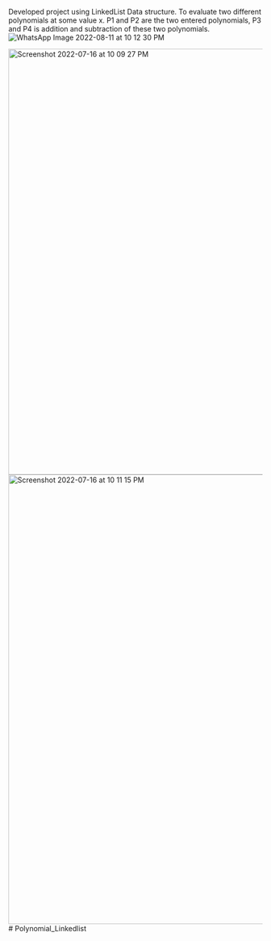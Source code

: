 Developed project using LinkedList Data structure. To evaluate two different polynomials at some value x.
P1 and P2 are the two entered polynomials,
P3 and P4 is addition and subtraction of these two polynomials.
![WhatsApp Image 2022-08-11 at 10 12 30 PM](https://user-images.githubusercontent.com/80086566/184188954-6d7d1cee-a2fe-4a7c-aaf0-13e101e63384.jpeg)


<img width="842" alt="Screenshot 2022-07-16 at 10 09 27 PM" src="https://user-images.githubusercontent.com/80086566/179364106-51e43756-5c1c-4af4-843e-d4f8e554a278.png">
<img width="889" alt="Screenshot 2022-07-16 at 10 11 15 PM" src="https://user-images.githubusercontent.com/80086566/179364113-c10e6d81-ecaf-44b7-b7e1-1d644d6ab18a.png">
# Polynomial_Linkedlist

